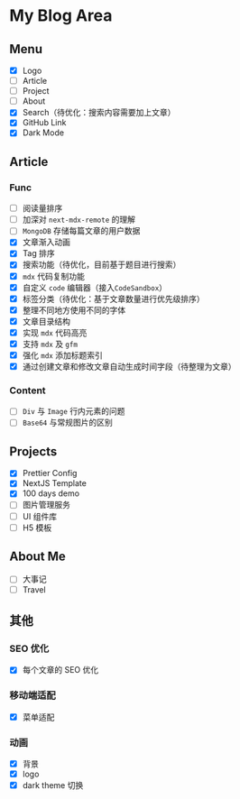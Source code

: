 # My Blog Area

## Menu

- [x] Logo
- [ ] Article
- [ ] Project
- [ ] About
- [x] Search（待优化：搜索内容需要加上文章）
- [x] GitHub Link
- [x] Dark Mode

## Article

### Func

- [ ] 阅读量排序
- [ ] 加深对 `next-mdx-remote` 的理解
- [ ] `MongoDB` 存储每篇文章的用户数据
- [x] 文章渐入动画
- [x] Tag 排序
- [x] 搜索功能（待优化，目前基于题目进行搜索）
- [x] `mdx` 代码复制功能
- [x] 自定义 `code` 编辑器（接入`CodeSandbox`）
- [x] 标签分类（待优化：基于文章数量进行优先级排序）
- [x] 整理不同地方使用不同的字体
- [x] 文章目录结构
- [x] 实现 `mdx` 代码高亮
- [x] 支持 `mdx` 及 `gfm`
- [x] 强化 `mdx` 添加标题索引
- [x] 通过创建文章和修改文章自动生成时间字段（待整理为文章）

### Content

- [ ] `Div` 与 `Image` 行内元素的问题
- [ ] `Base64` 与常规图片的区别

## Projects

- [x] Prettier Config
- [x] NextJS Template
- [x] 100 days demo
- [ ] 图片管理服务
- [ ] UI 组件库
- [ ] H5 模板

## About Me

- [ ] 大事记
- [ ] Travel

## 其他

### SEO 优化

- [x] 每个文章的 SEO 优化

### 移动端适配

- [x] 菜单适配

### 动画

- [x] 背景
- [x] logo
- [x] dark theme 切换

